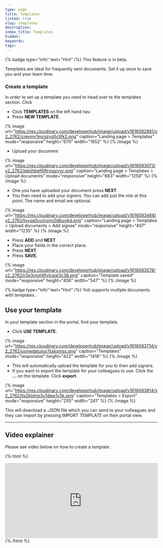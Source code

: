 ```yaml
---
type: page
title: Templates
listed: true
slug: templates
description: 
index_title: Templates
hidden: 
keywords: 
tags: 
---
```


{% badge type="info" text="Hint" /%} This feature is in beta.

Templates are ideal for frequently sent documents. Set it up once to save you and your team time.

### Create a template

In order to set up a template you need to head over to the templates section. Click

- Click **TEMPLATES** on the left hand nav.
- Press **NEW TEMPLATE.**

{% image url="https://res.cloudinary.com/developerhub/image/upload/v1616082861/v2_2762/creymy1mcgzyg5clifk2.png" caption="Landing page &gt; Templates" mode="responsive" height="670" width="1652" %}
{% /image %}

- Upload your document

{% image url="https://res.cloudinary.com/developerhub/image/upload/v1616083073/v2_2762/lebjjhbef69lrxjazvyc.png" caption="Landing page &gt; Templates &gt; Upload documents" mode="responsive" height="663" width="1258" %}
{% /image %}

- One you have uploaded your document press **NEXT**.
- You then need to add your signers. You can add just the role at this point. The name and email are optional.

{% image url="https://res.cloudinary.com/developerhub/image/upload/v1616083468/v2_2762/txysa0uyznznc0dbuybd.png" caption="Landing page &gt; Templates &gt; Upload documents &gt; Add signee" mode="responsive" height="407" width="1235" %}
{% /image %}

- Press **ADD** and **NEXT**
- Place your fields in the correct place.
- Press **NEXT**.
- Press **SAVE.**

{% image url="https://res.cloudinary.com/developerhub/image/upload/v1616083578/v2_2762/r3p3vtoh6fylceqt3c36.png" caption="Template saved" mode="responsive" height="456" width="547" %}
{% /image %}

{% badge type="info" text="Hint" /%} Yoti supports multiple documents with templates.

## Use your template

In your template section in the portal, find your template.

- Click **USE TEMPLATE.**

{% image url="https://res.cloudinary.com/developerhub/image/upload/v1616083714/v2_2762/uynwdatuiiur7sskxmss.png" caption="Templates" mode="responsive" height="422" width="1418" %}
{% /image %}

- This will automatically upload the template for you to then add signers.
- If you want to export the template for your colleagues to use. Click the **...** on the template. Click **export**.

{% image url="https://res.cloudinary.com/developerhub/image/upload/v1616083814/v2_2762/lls2klohlq3v1dew1c5k.png" caption="Templates &gt; Export" mode="responsive" height="255" width="241" %}
{% /image %}

This will download a .JSON file which you can send to your colleagues and they can import by pressing IMPORT TEMPLATE on their portal view.

---

## Video explainer

Please see video below on how to create a template.

{% html %}
<div style="padding:49.27% 0 0 0;position:relative;"><iframe src="https://player.vimeo.com/video/648540682?h=496833ffc6&amp;badge=0&amp;autopause=0&amp;player_id=0&amp;app_id=58479&dnt=1" frameborder="0" allow="autoplay; fullscreen; picture-in-picture" allowfullscreen style="position:absolute;top:0;left:0;width:100%;height:100%;" title="(3) Templates VIMEO.mp4"></iframe></div><script src="https://player.vimeo.com/api/player.js"></script>
{% /html %}